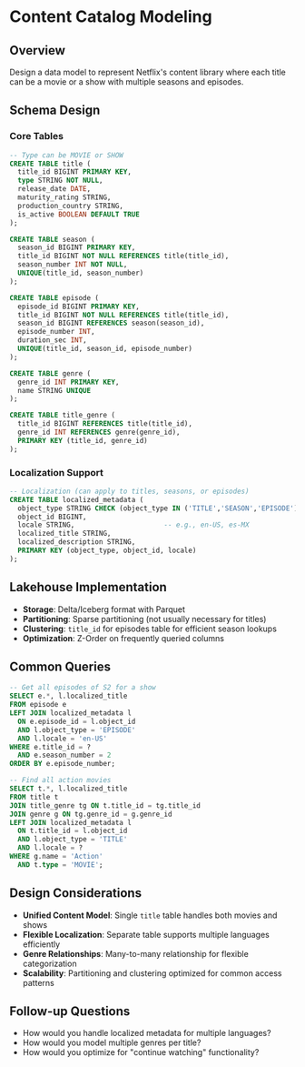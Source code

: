 # Content Catalog Modeling

## Overview

Design a data model to represent Netflix's content library where each title can be a movie or a show with multiple seasons and episodes.

## Schema Design

### Core Tables

```sql
-- Type can be MOVIE or SHOW
CREATE TABLE title (
  title_id BIGINT PRIMARY KEY,
  type STRING NOT NULL,
  release_date DATE,
  maturity_rating STRING,
  production_country STRING,
  is_active BOOLEAN DEFAULT TRUE
);

CREATE TABLE season (
  season_id BIGINT PRIMARY KEY,
  title_id BIGINT NOT NULL REFERENCES title(title_id),
  season_number INT NOT NULL,
  UNIQUE(title_id, season_number)
);

CREATE TABLE episode (
  episode_id BIGINT PRIMARY KEY,
  title_id BIGINT NOT NULL REFERENCES title(title_id),
  season_id BIGINT REFERENCES season(season_id),
  episode_number INT,
  duration_sec INT,
  UNIQUE(title_id, season_id, episode_number)
);

CREATE TABLE genre (
  genre_id INT PRIMARY KEY,
  name STRING UNIQUE
);

CREATE TABLE title_genre (
  title_id BIGINT REFERENCES title(title_id),
  genre_id INT REFERENCES genre(genre_id),
  PRIMARY KEY (title_id, genre_id)
);
```

### Localization Support

```sql
-- Localization (can apply to titles, seasons, or episodes)
CREATE TABLE localized_metadata (
  object_type STRING CHECK (object_type IN ('TITLE','SEASON','EPISODE')),
  object_id BIGINT,
  locale STRING,                      -- e.g., en-US, es-MX
  localized_title STRING,
  localized_description STRING,
  PRIMARY KEY (object_type, object_id, locale)
);
```

## Lakehouse Implementation

- **Storage**: Delta/Iceberg format with Parquet
- **Partitioning**: Sparse partitioning (not usually necessary for titles)
- **Clustering**: `title_id` for episodes table for efficient season lookups
- **Optimization**: Z-Order on frequently queried columns

## Common Queries

```sql
-- Get all episodes of S2 for a show
SELECT e.*, l.localized_title
FROM episode e
LEFT JOIN localized_metadata l
  ON e.episode_id = l.object_id
  AND l.object_type = 'EPISODE'
  AND l.locale = 'en-US'
WHERE e.title_id = ?
  AND e.season_number = 2
ORDER BY e.episode_number;

-- Find all action movies
SELECT t.*, l.localized_title
FROM title t
JOIN title_genre tg ON t.title_id = tg.title_id
JOIN genre g ON tg.genre_id = g.genre_id
LEFT JOIN localized_metadata l
  ON t.title_id = l.object_id
  AND l.object_type = 'TITLE'
  AND l.locale = ?
WHERE g.name = 'Action'
  AND t.type = 'MOVIE';
```

## Design Considerations

- **Unified Content Model**: Single `title` table handles both movies and shows
- **Flexible Localization**: Separate table supports multiple languages efficiently
- **Genre Relationships**: Many-to-many relationship for flexible categorization
- **Scalability**: Partitioning and clustering optimized for common access patterns

## Follow-up Questions

- How would you handle localized metadata for multiple languages?
- How would you model multiple genres per title?
- How would you optimize for "continue watching" functionality?
